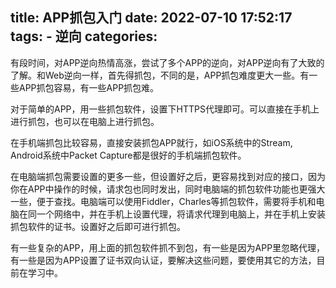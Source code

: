 title: APP抓包入门
date: 2022-07-10 17:52:17
tags:
    - 逆向
categories:
---
有段时间，对APP逆向热情高涨，尝试了多个APP的逆向，对APP逆向有了大致的了解。和Web逆向一样，首先得抓包，不同的是，APP抓包难度更大一些。有一些APP抓包容易，有一些APP抓包难。

对于简单的APP，用一些抓包软件，设置下HTTPS代理即可。可以直接在手机上进行抓包，也可以在电脑上进行抓包。

在手机端抓包比较容易，直接安装抓包APP就行，如iOS系统中的Stream, Android系统中Packet Capture都是很好的手机端抓包软件。

在电脑端抓包需要设置的更多一些，但设置好之后，更容易找到对应的接口，因为你在APP中操作的时候，请求包也同时发出，同时电脑端的抓包软件功能也更强大一些，便于查找。电脑端可以使用Fiddler，Charles等抓包软件，需要将手机和电脑在同一个网络中，并在手机上设置代理，将请求代理到电脑上，并在手机上安装抓包软件的证书。设置好之后即可进行抓包。

有一些复杂的APP，用上面的抓包软件抓不到包，有一些是因为APP里忽略代理，有一些是因为APP设置了证书双向认证，要解决这些问题，要使用其它的方法，目前在学习中。
